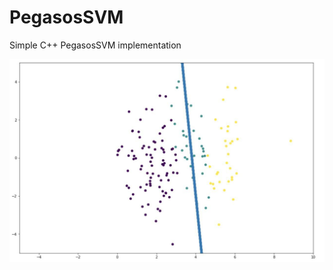 # PegasosSVM
Simple C++ PegasosSVM implementation

![alt text](https://github.com/peter-pogorelov/PegasosSVM/blob/master/resources/svm1.jpg?raw=true)

